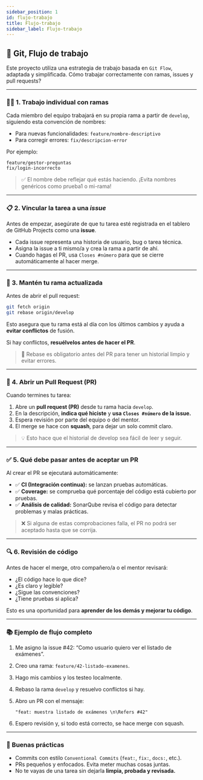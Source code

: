 ```yaml
---
sidebar_position: 1
id: flujo-trabajo
title: Flujo-trabajo
sidebar_label: Flujo-trabajo
---
```



## 🎯 Git, Flujo de trabajo

Este proyecto utiliza una estrategia de trabajo basada en `Git Flow`, adaptada y simplificada. Cómo trabajar correctamente con ramas, issues y pull requests?

---

### 🧑‍💻 1. Trabajo individual con ramas

Cada miembro del equipo trabajará en su propia rama a partir de `develop`, siguiendo esta convención de nombres:

- Para nuevas funcionalidades: `feature/nombre-descriptivo`
- Para corregir errores: `fix/descripcion-error`

Por ejemplo:

```
feature/gestor-preguntas
fix/login-incorrecto
```

> ✅ El nombre debe reflejar qué estás haciendo. ¡Evita nombres genéricos como prueba1 o mi-rama!
> 

---

### 📋 2. Vincular la tarea a una *issue*

Antes de empezar, asegúrate de que tu tarea esté registrada en el tablero de GitHub Projects como una **issue**.

- Cada issue representa una historia de usuario, bug o tarea técnica.
- Asigna la issue a ti mismo/a y crea la rama a partir de ahí.
- Cuando hagas el PR, usa `Closes #número` para que se cierre automáticamente al hacer merge.

---

### 🔄 3. Mantén tu rama actualizada

Antes de abrir el pull request:

```bash
git fetch origin
git rebase origin/develop
```

Esto asegura que tu rama está al día con los últimos cambios y ayuda a **evitar conflictos** de fusión.

Si hay conflictos, **resuélvelos antes de hacer el PR**.

> 🧠 Rebase es obligatorio antes del PR para tener un historial limpio y evitar errores.
> 

---

### 🚦 4. Abrir un Pull Request (PR)

Cuando termines tu tarea:

1. Abre un **pull request (PR)** desde tu rama hacia `develop`.
2. En la descripción, **indica qué hiciste** y **usa `Closes #número` de la issue.**
3. Espera revisión por parte del equipo o del mentor.
4. El merge se hace con **squash**, para dejar un solo commit claro.

> 💡 Esto hace que el historial de develop sea fácil de leer y seguir.
> 

---

### ✅ 5. Qué debe pasar antes de aceptar un PR

Al crear el PR se ejecutará automáticamente:

- ✅ **CI (Integración continua):** se lanzan pruebas automáticas.
- ✅ **Coverage:** se comprueba qué porcentaje del código está cubierto por pruebas.
- ✅ **Análisis de calidad:** SonarQube revisa el código para detectar problemas y malas prácticas.

> ❌ Si alguna de estas comprobaciones falla, el PR no podrá ser aceptado hasta que se corrija.
> 

---

### 🔍 6. Revisión de código

Antes de hacer el merge, otro compañero/a o el mentor revisará:

- ¿El código hace lo que dice?
- ¿Es claro y legible?
- ¿Sigue las convenciones?
- ¿Tiene pruebas si aplica?

Esto es una oportunidad para **aprender de los demás y mejorar tu código**.

---

### 📚 Ejemplo de flujo completo

1. Me asigno la issue #42: “Como usuario quiero ver el listado de exámenes”.
2. Creo una rama: `feature/42-listado-examenes`.
3. Hago mis cambios y los testeo localmente.
4. Rebaso la rama `develop` y resuelvo conflictos si hay.
5. Abro un PR con el mensaje:
    
    `"feat: muestra listado de exámenes \n\Refers #42"`
    
6. Espero revisión y, si todo está correcto, se hace merge con squash.

---

### 🧠 Buenas prácticas

- Commits con estilo `Conventional Commits` (`feat:`, `fix:`, `docs:`, etc.).
- PRs pequeños y enfocados. Evita meter muchas cosas juntas.
- No te vayas de una tarea sin dejarla **limpia, probada y revisada.**